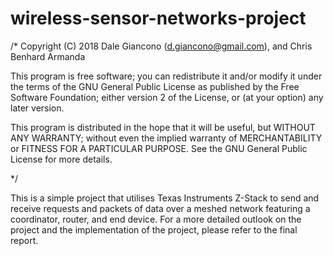 # wireless-sensor-networks-project



/* Copyright (C) 2018 Dale Giancono (d.giancono@gmail.com), and Chris Benhard Armanda

This program is free software; you can redistribute it and/or modify it under the terms of the GNU General Public License as published by the Free Software Foundation; either version 2 of the License, or (at your option) any later version.

This program is distributed in the hope that it will be useful, but WITHOUT ANY WARRANTY; without even the implied warranty of MERCHANTABILITY or FITNESS FOR A PARTICULAR PURPOSE. See the GNU General Public License for more details.

*/

This is a simple project that utilises Texas Instruments Z-Stack to send and receive requests and packets of data over a meshed network featuring a coordinator, router, and end device.
For a more detailed outlook on the project and the implementation of the project, please refer to the final report.
